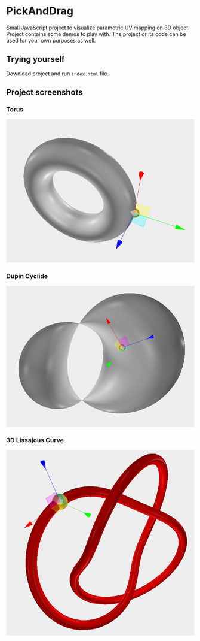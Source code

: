 # PickAndDrag
Small JavaScript project to visualize parametric UV mapping on 3D object.
Project contains some demos to play with.
The project or its code can be used for your own purposes as well.

## Trying yourself
Download project and run `index.html` file.

## Project screenshots
### Torus
![Screenshots](/Images/Torus.png)
### Dupin Cyclide
![Screenshots](/Images/Dupin_cyclide.png)
### 3D Lissajous Curve
![Screenshots](/Images/3D_Lissajous_curve.png)
